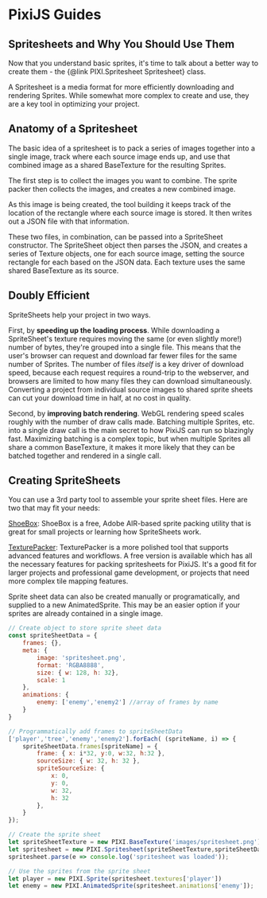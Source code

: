 # PixiJS Guides
## Spritesheets and Why You Should Use Them

Now that you understand basic sprites, it's time to talk about a better way to create them - the {@link PIXI.Spritesheet Spritesheet} class.

A Spritesheet is a media format for more efficiently downloading and rendering Sprites.  While somewhat more complex to create and use, they are a key tool in optimizing your project.

## Anatomy of a Spritesheet

The basic idea of a spritesheet is to pack a series of images together into a single image, track where each source image ends up, and use that combined image as a shared BaseTexture for the resulting Sprites.  

The first step is to collect the images you want to combine.  The sprite packer then collects the images, and creates a new combined image.

<!--TODO: Image showing multiple source images, combined into a single image-->

As this image is being created, the tool building it keeps track of the location of the rectangle where each source image is stored.  It then writes out a JSON file with that information.

<!--TODO: SpriteSheet json goes here-->

These two files, in combination, can be passed into a SpriteSheet constructor.  The SpriteSheet object then parses the JSON, and creates a series of Texture objects, one for each source image, setting the source rectangle for each based on the JSON data.  Each texture uses the same shared BaseTexture as its source.

## Doubly Efficient

SpriteSheets help your project in two ways.

First, by __speeding up the loading process__.  While downloading a SpriteSheet's texture requires moving the same (or even slightly more!) number of bytes, they're grouped into a single file.  This means that the user's browser can request and download far fewer files for the same number of Sprites.  The number of files *itself* is a key driver of download speed, because each request requires a round-trip to the webserver, and browsers are limited to how many files they can download simultaneously.  Converting a project from individual source images to shared sprite sheets can cut your download time in half, at no cost in quality.

Second, by __improving batch rendering__.  WebGL rendering speed scales roughly with the number of draw calls made.  Batching multiple Sprites, etc. into a single draw call is the main secret to how PixiJS can run so blazingly fast.  Maximizing batching is a complex topic, but when multiple Sprites all share a common BaseTexture, it makes it more likely that they can be batched together and rendered in a single call.

## Creating SpriteSheets

You can use a 3rd party tool to assemble your sprite sheet files.  Here are two that may fit your needs:

[ShoeBox](http://renderhjs.net/shoebox/): ShoeBox is a free, Adobe AIR-based sprite packing utility that is great for small projects or learning how SpriteSheets work.

[TexturePacker](https://www.codeandweb.com/texturepacker): TexturePacker is a more polished tool that supports advanced features and workflows. A free version is available which has all the necessary features for packing spritesheets for PixiJS. It's a good fit for larger projects and professional game development, or projects that need more complex tile mapping features.

Sprite sheet data can also be created manually or programatically, and supplied to a new AnimatedSprite. This may be an easier option if your sprites are already contained in a single image.

```javascript
// Create object to store sprite sheet data
const spriteSheetData = {
	frames: {},
	meta: {
		image: 'spritesheet.png',
		format: 'RGBA8888',
		size: {	w: 128, h: 32},
		scale: 1
	},
	animations: {
		enemy: ['enemy','enemy2'] //array of frames by name
	}
}

// Programmatically add frames to spriteSheetData
['player','tree','enemy','enemy2'].forEach( (spriteName, i) => {
	spriteSheetData.frames[spriteName] = {
		frame: { x: i*32, y:0, w:32, h:32 },
		sourceSize: { w: 32, h: 32 },
		spriteSourceSize: {
			x: 0,
			y: 0,
			w: 32,
			h: 32
		},
	}
});

// Create the sprite sheet
let spriteSheetTexture = new PIXI.BaseTexture('images/spritesheet.png');
let spritesheet = new PIXI.Spritesheet(spriteSheetTexture,spriteSheetData);
spritesheet.parse(e => console.log('spritesheet was loaded'));

// Use the sprites from the sprite sheet 
let player = new PIXI.Sprite(spritesheet.textures['player'])
let enemy = new PIXI.AnimatedSprite(spritesheet.animations['enemy']);
```
